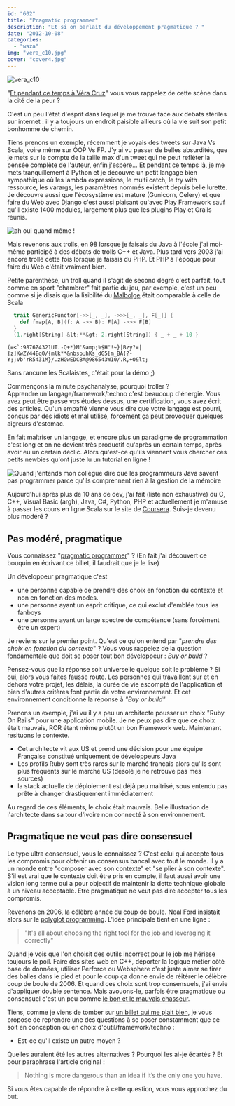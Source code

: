 ```yaml
---
id: "602"
title: "Pragmatic programmer"
description: "Et si on parlait du développement pragmatique ? "
date: "2012-10-08"
categories: 
  - "waza"
img: "vera_c10.jpg"
cover: "cover4.jpg"
---
```


![](/images/vera_c10.jpg "vera_c10")

"[Et pendant ce temps à Véra Cruz](http://www.youtube.com/watch?v=27tbHlDKiko)" vous vous rappelez de cette scène dans la cité de la peur ?

C'est un peu l'état d'esprit dans lequel je me trouve face aux débats stériles sur internet : il y a toujours un endroit paisible ailleurs où la vie suit son petit bonhomme de chemin.

Tiens prenons un exemple, récemment je voyais des tweets sur Java Vs Scala, voire même sur OOP Vs FP. J'y ai vu passer de belles absurdités, que je mets sur le compte de la taille max d'un tweet qui ne peut refléter la pensée complète de l'auteur, enfin j'espère... Et pendant ce temps là, je me mets tranquillement à Python et je découvre un petit langage bien sympathique où les lambda expressions, le multi catch, le try with ressource, les varargs, les paramètres nommés  existent depuis belle lurette. Je découvre aussi que l'écosystème est mature (Gunicorn, Celery) et que faire du Web avec Django c'est aussi plaisant qu'avec Play Framework sauf qu'il existe 1400 modules, largement plus que les plugins Play et Grails réunis.

![](/images/iPOS6.gif "ah oui quand même !")

Mais revenons aux trolls, en 98 lorsque je faisais du Java à l'école j'ai moi-même participé à des débats de trolls C++ et Java. 
Plus tard vers 2003 j'ai encore trollé cette fois lorsque je faisais du PHP. Et PHP à l'époque pour faire du Web c'était vraiment bien.

Petite parenthèse, un troll quand il s'agit de second degré c'est parfait, tout comme en sport "chambrer" fait partie du jeu, par exemple, 
c'est un peu comme si je disais que la lisibilité du [Malbolge](http://fr.wikipedia.org/wiki/Liste_de_programme_Hello_world#Malbolge) était comparable à celle de Scala

```Scala
  trait GenericFunctor[->>[_, _], ->>>[_, _], F[_]] {
    def fmap[A, B](f: A ->> B): F[A] ->>> F[B]
  }
  (1.right[String] &lt;**&gt; 2.right[String]) { _ + _ + 10 }
```

```
(=<`:9876Z4321UT.-Q+*)M'&amp;%$H"!~}|Bzy?=|{z]KwZY44Eq0/{mlk**&nbsp;hKs_dG5[m_BA{?-Y;;Vb'rR5431M}/.zHGwEDCBA@986543W10/.R,+O&lt;
```

Sans rancune les Scalaistes, c'était pour la démo ;)

Commençons la minute psychanalyse, pourquoi troller ?  
Apprendre un langage/framework/techno c'est beaucoup d'énergie. Vous avez peut être passé vos études dessus, une certification, vous avez écrit des articles. Qu'un empaffé vienne vous dire que votre langage est pourri, conçus par des idiots et mal utilisé, forcément ça peut provoquer quelques aigreurs d'estomac.

En fait maîtriser un langage, et encore plus un paradigme de programmation c'est long et on ne devient très productif qu'après un certain temps, après avoir eu un certain déclic. Alors qu'est-ce qu'ils viennent vous chercher ces petits newbies qu'ont juste lu un tutorial en ligne !

![](/images/UyxD0.gif "Quand j'entends mon collègue dire que les programmeurs Java savent pas programmer parce qu'ils comprennent rien à la gestion de la mémoire")

Aujourd'hui après plus de 10 ans de dev, j'ai fait (liste non exhaustive) du C, C++, Visual Basic (argh), Java, C#, Python, PHP et actuellement je m'amuse à passer les cours en ligne Scala sur le site de [Coursera](https://www.coursera.org/). Suis-je devenu plus modéré ?

## Pas modéré, pragmatique

Vous connaissez "[pragmatic programmer](http://en.wikipedia.org/wiki/The_Pragmatic_Programmer)" ? (En fait j'ai découvert ce bouquin en écrivant ce billet, il faudrait que je le lise)

Un développeur pragmatique c'est

- une personne capable de prendre des choix en fonction du contexte et non en fonction des modes.
- une personne ayant un esprit critique, ce qui exclut d'emblée tous les fanboys
- une personne ayant un large spectre de compétence (sans forcément être un expert)

Je reviens sur le premier point. Qu'est ce qu'on entend par "_prendre des choix en fonction du contexte_" ? Vous vous rappelez de la question fondamentale que doit se poser tout bon développeur : _Buy or build_ ?

Pensez-vous que la réponse soit universelle quelque soit le problème ? Si oui, alors vous faites fausse route. Les personnes qui travaillent sur et en dehors votre projet, les délais, la durée de vie escompté de l'application et bien d'autres critères font partie de votre environnement. Et cet environnement conditionne la réponse à _"Buy or build"_

Prenons un exemple, j'ai vu il y a peu un architecte pousser un choix "Ruby On Rails" pour une application mobile. Je ne peux pas dire que ce choix était mauvais, ROR étant même plutôt un bon Framework web. Maintenant resituons le contexte.

- Cet architecte vit aux US et prend une décision pour une équipe Française constitué uniquement de développeurs Java
- Les profils Ruby sont très rares sur le marché français alors qu'ils sont plus fréquents sur le marché US (désolé je ne retrouve pas mes sources)
- la stack actuelle de déploiement est déjà peu maitrisé, sous entendu pas prête à changer drastiquement immédiatement

Au regard de ces éléments, le choix était mauvais. Belle illustration de l'architecte dans sa tour d'ivoire non connecté à son environnement.

## Pragmatique ne veut pas dire consensuel

Le type ultra consensuel, vous le connaissez ? C'est celui qui accepte tous les compromis pour obtenir un consensus bancal avec tout le monde. Il y a un monde entre "composer avec son contexte" et "se plier à son contexte". S'il est vrai que le contexte doit être pris en compte, il faut aussi avoir une vision long terme qui a pour objectif de maintenir la dette technique globale à un niveau acceptable. Etre pragmatique ne veut pas dire accepter tous les compromis.

Revenons en 2006, la célèbre année du coup de boule. Neal Ford insistait alors sur le [polyglot programming](http://memeagora.blogspot.fr/2006/12/polyglot-programming.html). L'idée principale tient en une ligne :

> "It's all about choosing the right tool for the job and leveraging it correctly"

Quand je vois que l'on choisit des outils incorrect pour le job me hérisse toujours le poil. Faire des sites web en C++, déporter la logique métier côté base de données, utiliser Perforce ou Websphere c'est juste aimer se tirer des balles dans le pied et pour le coup ça donne envie de réitérer le célèbre coup de boule de 2006. Et quand ces choix sont trop consensuels, j'ai envie d'appliquer double sentence. Mais avouons-le, parfois être pragmatique ou consensuel c'est un peu comme [le bon et le mauvais chasseur](http://www.youtube.com/watch?v=vH2GdDrJpKg).

Tiens, comme je viens de tomber sur [un billet qui me plait bien](http://gorban.org/post/32873465932/software-architecture-cheat-sheet), je vous propose de reprendre une des questions à se poser constamment que ce soit en conception ou en choix d'outil/framework/techno :

- Est-ce qu'il existe un autre moyen ?

Quelles auraient été les autres alternatives ? Pourquoi les ai-je écartés ? Et pour paraphrase l'article original :

> Nothing is more dangerous than an idea if it’s the only one you have.

Si vous êtes capable de répondre à cette question, vous vous approchez du but.
